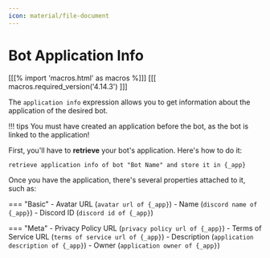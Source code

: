 ```yaml
---
icon: material/file-document
---
```


# Bot Application Info

[[[% import 'macros.html' as macros %]]]
[[[ macros.required_version('4.14.3') ]]]

The `application info` expression allows you to get information about the application of the desired bot. 

!!! tips 
    You must have created an application before the bot, as the bot is linked to the application!

First, you'll have to **retrieve** your bot's application. Here's how to do it:

```applescript
retrieve application info of bot "Bot Name" and store it in {_app}
```

Once you have the application, there's several properties attached to it, such as:

=== "Basic"
    - Avatar URL (`avatar url of {_app}`)
    - Name (`discord name of {_app}`)
    - Discord ID (`discord id of {_app}`)

=== "Meta"
    - Privacy Policy URL (`privacy policy url of {_app}`)
    - Terms of Service URL (`terms of service url of {_app}`)
    - Description (`application description of {_app}`)
    - Owner (`application owner of {_app}`)
